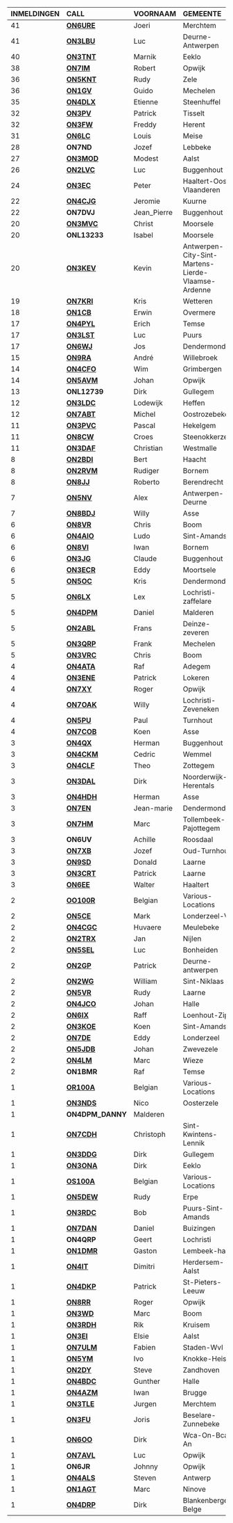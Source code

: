 |INMELDINGEN|CALL|VOORNAAM|GEMEENTE|LID|
|:---|:---|:---|:---|:---|
|41|**<a href="https://www.qrz.com/db/on6ure">ON6URE</a>** | Joeri | Merchtem | X |
|41|**<a href="https://www.qrz.com/db/on3lbu">ON3LBU</a>** | Luc | Deurne-Antwerpen |  |
|40|**<a href="https://www.qrz.com/db/on3tnt">ON3TNT</a>** | Marnik | Eeklo |  |
|38|**<a href="https://www.qrz.com/db/on7im">ON7IM</a>** | Robert | Opwijk | X |
|36|**<a href="https://www.qrz.com/db/on5knt">ON5KNT</a>** | Rudy | Zele |  |
|36|**<a href="https://www.qrz.com/db/on1gv">ON1GV</a>** | Guido | Mechelen |  |
|35|**<a href="https://www.qrz.com/db/on4dlx">ON4DLX</a>** | Etienne | Steenhuffel | X |
|32|**<a href="https://www.qrz.com/db/on3pv">ON3PV</a>** | Patrick | Tisselt |  |
|32|**<a href="https://www.qrz.com/db/on3fw">ON3FW</a>** | Freddy | Herent |  |
|31|**<a href="https://www.qrz.com/db/on6lc">ON6LC</a>** | Louis | Meise |  |
| 28 |**ON7ND**|Jozef|Lebbeke|X|
|27|**<a href="https://www.qrz.com/db/on3mod">ON3MOD</a>** | Modest | Aalst | X |
|26|**<a href="https://www.qrz.com/db/on2lvc">ON2LVC</a>** | Luc | Buggenhout |  |
|24|**<a href="https://www.qrz.com/db/on3ec">ON3EC</a>** | Peter | Haaltert-Oost-Vlaanderen |  |
|22|**<a href="https://www.qrz.com/db/on4cjg">ON4CJG</a>** | Jeromie | Kuurne |  |
| 22 |**ON7DVJ**|Jean_Pierre|Buggenhout||
|20|**<a href="https://www.qrz.com/db/on3mvc">ON3MVC</a>** | Christ | Moorsele |  |
| 20 |**ONL13233**|Isabel|Moorsele||
|20|**<a href="https://www.qrz.com/db/on3kev">ON3KEV</a>** | Kevin | Antwerpen-City-Sint-Martens-Lierde-Vlaamse-Ardenne |  |
|19|**<a href="https://www.qrz.com/db/on7kri">ON7KRI</a>** | Kris | Wetteren |  |
|18|**<a href="https://www.qrz.com/db/on1cb">ON1CB</a>** | Erwin | Overmere |  |
|17|**<a href="https://www.qrz.com/db/on4pyl">ON4PYL</a>** | Erich | Temse |  |
|17|**<a href="https://www.qrz.com/db/on3lst">ON3LST</a>** | Luc | Puurs |  |
|17|**<a href="https://www.qrz.com/db/on6wj">ON6WJ</a>** | Jos | Dendermonde | X |
|15|**<a href="https://www.qrz.com/db/on9ra">ON9RA</a>** | André | Willebroek |  |
|14|**<a href="https://www.qrz.com/db/on4cfo">ON4CFO</a>** | Wim | Grimbergen |  |
|14|**<a href="https://www.qrz.com/db/on5avm">ON5AVM</a>** | Johan | Opwijk | X |
| 13 |**ONL12739**|Dirk|Gullegem||
|12|**<a href="https://www.qrz.com/db/on3ldc">ON3LDC</a>** | Lodewijk | Heffen |  |
|12|**<a href="https://www.qrz.com/db/on7abt">ON7ABT</a>** | Michel | Oostrozebeke |  |
|11|**<a href="https://www.qrz.com/db/on3pvc">ON3PVC</a>** | Pascal | Hekelgem | X |
|11|**<a href="https://www.qrz.com/db/on8cw">ON8CW</a>** | Croes | Steenokkerzeel |  |
|11|**<a href="https://www.qrz.com/db/on3daf">ON3DAF</a>** | Christian | Westmalle |  |
|8|**<a href="https://www.qrz.com/db/on2bdi">ON2BDI</a>** | Bert | Haacht |  |
|8|**<a href="https://www.qrz.com/db/on2rvm">ON2RVM</a>** | Rudiger | Bornem | X |
|8|**<a href="https://www.qrz.com/db/on8jj">ON8JJ</a>** | Roberto | Berendrecht |  |
|7|**<a href="https://www.qrz.com/db/on5nv">ON5NV</a>** | Alex | Antwerpen-Deurne |  |
|7|**<a href="https://www.qrz.com/db/on8bdj">ON8BDJ</a>** | Willy | Asse |  |
|6|**<a href="https://www.qrz.com/db/on8vr">ON8VR</a>** | Chris | Boom |  |
|6|**<a href="https://www.qrz.com/db/on4aio">ON4AIO</a>** | Ludo | Sint-Amands | X |
|6|**<a href="https://www.qrz.com/db/on8vi">ON8VI</a>** | Iwan | Bornem |  |
|6|**<a href="https://www.qrz.com/db/on3jg">ON3JG</a>** | Claude | Buggenhout |  |
|6|**<a href="https://www.qrz.com/db/on3ecr">ON3ECR</a>** | Eddy | Moortsele |  |
|5|**<a href="https://www.qrz.com/db/on5oc">ON5OC</a>** | Kris | Dendermonde |  |
|5|**<a href="https://www.qrz.com/db/on6lx">ON6LX</a>** | Lex | Lochristi-zaffelare |  |
|5|**<a href="https://www.qrz.com/db/on4dpm">ON4DPM</a>** | Daniel | Malderen | X |
|5|**<a href="https://www.qrz.com/db/on2abl">ON2ABL</a>** | Frans | Deinze-zeveren |  |
|5|**<a href="https://www.qrz.com/db/on3qrp">ON3QRP</a>** | Frank | Mechelen |  |
|5|**<a href="https://www.qrz.com/db/on3vrc">ON3VRC</a>** | Chris | Boom |  |
|4|**<a href="https://www.qrz.com/db/on4ata">ON4ATA</a>** | Raf | Adegem |  |
|4|**<a href="https://www.qrz.com/db/on3ene">ON3ENE</a>** | Patrick | Lokeren |  |
|4|**<a href="https://www.qrz.com/db/on7xy">ON7XY</a>** | Roger | Opwijk | X |
|4|**<a href="https://www.qrz.com/db/on7oak">ON7OAK</a>** | Willy | Lochristi-Zeveneken |  |
|4|**<a href="https://www.qrz.com/db/on5pu">ON5PU</a>** | Paul | Turnhout |  |
|4|**<a href="https://www.qrz.com/db/on7cob">ON7COB</a>** | Koen | Asse | X |
|3|**<a href="https://www.qrz.com/db/on4qx">ON4QX</a>** | Herman | Buggenhout | X |
|3|**<a href="https://www.qrz.com/db/on4ckm">ON4CKM</a>** | Cedric | Wemmel |  |
|3|**<a href="https://www.qrz.com/db/on4clf">ON4CLF</a>** | Theo | Zottegem |  |
|3|**<a href="https://www.qrz.com/db/on3dal">ON3DAL</a>** | Dirk | Noorderwijk-Herentals |  |
|3|**<a href="https://www.qrz.com/db/on4hdh">ON4HDH</a>** | Herman | Asse |  |
|3|**<a href="https://www.qrz.com/db/on7en">ON7EN</a>** | Jean-marie | Dendermonde |  |
|3|**<a href="https://www.qrz.com/db/on7hm">ON7HM</a>** | Marc | Tollembeek-Pajottegem |  |
| 3 |**ON6UV**|Achille|Roosdaal||
|3|**<a href="https://www.qrz.com/db/on7xb">ON7XB</a>** | Jozef | Oud-Turnhout |  |
|3|**<a href="https://www.qrz.com/db/on9sd">ON9SD</a>** | Donald | Laarne |  |
|3|**<a href="https://www.qrz.com/db/on3crt">ON3CRT</a>** | Patrick | Laarne |  |
|3|**<a href="https://www.qrz.com/db/on6ee">ON6EE</a>** | Walter | Haaltert |  |
|2|**<a href="https://www.qrz.com/db/oo100r">OO100R</a>** | Belgian | Various-Locations |  |
|2|**<a href="https://www.qrz.com/db/on5ce">ON5CE</a>** | Mark | Londerzeel-Vb |  |
|2|**<a href="https://www.qrz.com/db/on4cgc">ON4CGC</a>** | Huvaere | Meulebeke |  |
|2|**<a href="https://www.qrz.com/db/on2trx">ON2TRX</a>** | Jan | Nijlen |  |
|2|**<a href="https://www.qrz.com/db/on5sel">ON5SEL</a>** | Luc | Bonheiden |  |
|2|**<a href="https://www.qrz.com/db/on2gp">ON2GP</a>** | Patrick | Deurne-antwerpen |  |
|2|**<a href="https://www.qrz.com/db/on2wg">ON2WG</a>** | William | Sint-Niklaas |  |
|2|**<a href="https://www.qrz.com/db/on5vr">ON5VR</a>** | Rudy | Laarne |  |
|2|**<a href="https://www.qrz.com/db/on4jco">ON4JCO</a>** | Johan | Halle |  |
|2|**<a href="https://www.qrz.com/db/on6ix">ON6IX</a>** | Raff | Loenhout-Zip |  |
|2|**<a href="https://www.qrz.com/db/on3koe">ON3KOE</a>** | Koen | Sint-Amands | X |
|2|**<a href="https://www.qrz.com/db/on7de">ON7DE</a>** | Eddy | Londerzeel |  |
|2|**<a href="https://www.qrz.com/db/on5jdb">ON5JDB</a>** | Johan | Zwevezele |  |
|2|**<a href="https://www.qrz.com/db/on4lm">ON4LM</a>** | Marc | Wieze | X |
| 2 |**ON1BMR**|Raf|Temse||
|1|**<a href="https://www.qrz.com/db/or100a">OR100A</a>** | Belgian | Various-Locations |  |
|1|**<a href="https://www.qrz.com/db/on3nds">ON3NDS</a>** | Nico | Oosterzele |  |
| 1 |**ON4DPM_DANNY**|Malderen|||
|1|**<a href="https://www.qrz.com/db/on7cdh">ON7CDH</a>** | Christoph | Sint-Kwintens-Lennik |  |
|1|**<a href="https://www.qrz.com/db/on3ddg">ON3DDG</a>** | Dirk | Gullegem |  |
|1|**<a href="https://www.qrz.com/db/on3ona">ON3ONA</a>** | Dirk | Eeklo |  |
|1|**<a href="https://www.qrz.com/db/os100a">OS100A</a>** | Belgian | Various-Locations |  |
|1|**<a href="https://www.qrz.com/db/on5dew">ON5DEW</a>** | Rudy | Erpe |  |
|1|**<a href="https://www.qrz.com/db/on3rdc">ON3RDC</a>** | Bob | Puurs-Sint-Amands |  |
|1|**<a href="https://www.qrz.com/db/on7dan">ON7DAN</a>** | Daniel | Buizingen |  |
| 1 |**ON4QRP**|Geert|Lochristi||
|1|**<a href="https://www.qrz.com/db/on1dmr">ON1DMR</a>** | Gaston | Lembeek-halle |  |
|1|**<a href="https://www.qrz.com/db/on4it">ON4IT</a>** | Dimitri | Herdersem-Aalst | X |
|1|**<a href="https://www.qrz.com/db/on4dkp">ON4DKP</a>** | Patrick | St-Pieters-Leeuw |  |
|1|**<a href="https://www.qrz.com/db/on8rr">ON8RR</a>** | Roger | Opwijk | X |
|1|**<a href="https://www.qrz.com/db/on3wd">ON3WD</a>** | Marc | Boom |  |
|1|**<a href="https://www.qrz.com/db/on3rdh">ON3RDH</a>** | Rik | Kruisem |  |
|1|**<a href="https://www.qrz.com/db/on3ei">ON3EI</a>** | Elsie | Aalst |  |
|1|**<a href="https://www.qrz.com/db/on7ulm">ON7ULM</a>** | Fabien | Staden-Wvl |  |
|1|**<a href="https://www.qrz.com/db/on5ym">ON5YM</a>** | Ivo | Knokke-Heist |  |
|1|**<a href="https://www.qrz.com/db/on2dy">ON2DY</a>** | Steve | Zandhoven |  |
|1|**<a href="https://www.qrz.com/db/on4bdc">ON4BDC</a>** | Gunther | Halle |  |
|1|**<a href="https://www.qrz.com/db/on4azm">ON4AZM</a>** | Iwan | Brugge |  |
|1|**<a href="https://www.qrz.com/db/on3tle">ON3TLE</a>** | Jurgen | Merchtem | X |
|1|**<a href="https://www.qrz.com/db/on3fu">ON3FU</a>** | Joris | Beselare-Zunnebeke |  |
|1|**<a href="https://www.qrz.com/db/on6oo">ON6OO</a>** | Dirk | Wca-On-Bca-An |  |
|1|**<a href="https://www.qrz.com/db/on7avl">ON7AVL</a>** | Luc | Opwijk | X |
| 1 |**ON6JR**|Johnny|Opwijk|X|
|1|**<a href="https://www.qrz.com/db/on4als">ON4ALS</a>** | Steven | Antwerp |  |
|1|**<a href="https://www.qrz.com/db/on1agt">ON1AGT</a>** | Marc | Ninove |  |
|1|**<a href="https://www.qrz.com/db/on4drp">ON4DRP</a>** | Dirk | Blankenberge-Belge |  |
